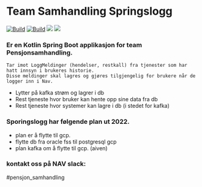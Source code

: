 
# Team Samhandling Springslogg

[![Build](https://github.com/navikt/sporingslogg/workflows/bygg_og_deploy_q2/badge.svg)](https://github.com/navikt/sporingslogg/actions)
[![Build](https://github.com/navikt/sporingslogg/workflows/Deploy%20to%20production/badge.svg)](https://github.com/navikt/sporingslogg/actions)
![](https://github.com/navikt/eessi-pensjon-fagmodul/workflows/Deploy%20to%20production/badge.svg)
![](https://github.com/navikt/eessi-pensjon-fagmodul/workflows/deploy_to_production/badge.svg)


### Er en Kotlin Spring Boot applikasjon for team Pensjonsamhandling.

```
Tar imot LoggMeldinger (hendelser, restkall) fra tjenester som har hatt innsyn i brukeres historie.
Disse meldinger skal lagres og gjøres tilgjengelig for brukere når de logger inn i Nav.
```

* Lytter på kafka strøm og lagrer i db
* Rest tjeneste hvor bruker kan hente opp sine data fra db
* Rest tjeneste hvor systemer kan lagre i db (i stedet for kafka)


### Sporingslogg har følgende plan ut 2022.

* plan er å flytte til gcp.
* flytte db fra oracle fss til postgresql gcp
* plan kafka om å flytte til gcp. (aiven)


### kontakt oss på NAV slack: 
#pensjon_samhandling
